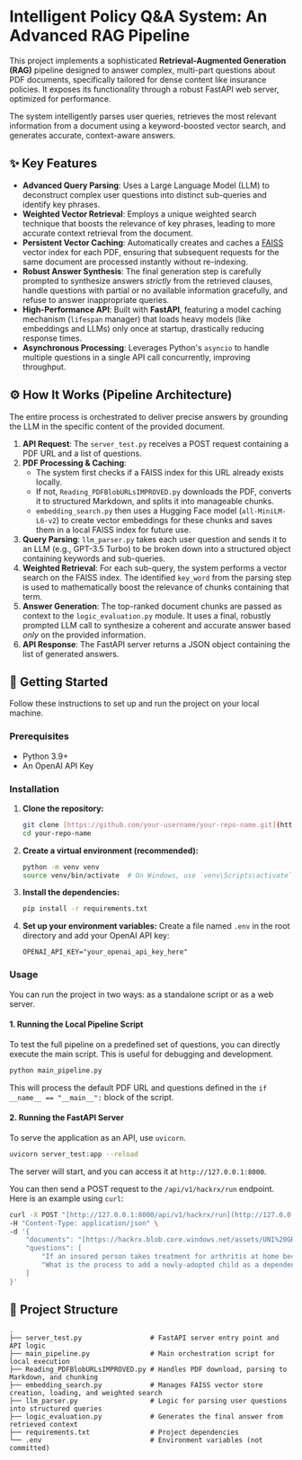 # Intelligent Policy Q&A System: An Advanced RAG Pipeline

This project implements a sophisticated **Retrieval-Augmented Generation (RAG)** pipeline designed to answer complex, multi-part questions about PDF documents, specifically tailored for dense content like insurance policies. It exposes its functionality through a robust FastAPI web server, optimized for performance.

The system intelligently parses user queries, retrieves the most relevant information from a document using a keyword-boosted vector search, and generates accurate, context-aware answers.

## ✨ Key Features

* **Advanced Query Parsing**: Uses a Large Language Model (LLM) to deconstruct complex user questions into distinct sub-queries and identify key phrases.
* **Weighted Vector Retrieval**: Employs a unique weighted search technique that boosts the relevance of key phrases, leading to more accurate context retrieval from the document.
* **Persistent Vector Caching**: Automatically creates and caches a [FAISS](https://github.com/facebookresearch/faiss) vector index for each PDF, ensuring that subsequent requests for the same document are processed instantly without re-indexing.
* **Robust Answer Synthesis**: The final generation step is carefully prompted to synthesize answers *strictly* from the retrieved clauses, handle questions with partial or no available information gracefully, and refuse to answer inappropriate queries.
* **High-Performance API**: Built with **FastAPI**, featuring a model caching mechanism (`lifespan` manager) that loads heavy models (like embeddings and LLMs) only once at startup, drastically reducing response times.
* **Asynchronous Processing**: Leverages Python's `asyncio` to handle multiple questions in a single API call concurrently, improving throughput.

## ⚙️ How It Works (Pipeline Architecture)

The entire process is orchestrated to deliver precise answers by grounding the LLM in the specific content of the provided document.

1.  **API Request**: The `server_test.py` receives a POST request containing a PDF URL and a list of questions.
2.  **PDF Processing & Caching**:
    * The system first checks if a FAISS index for this URL already exists locally.
    * If not, `Reading_PDFBlobURLsIMPROVED.py` downloads the PDF, converts it to structured Markdown, and splits it into manageable chunks.
    * `embedding_search.py` then uses a Hugging Face model (`all-MiniLM-L6-v2`) to create vector embeddings for these chunks and saves them in a local FAISS index for future use.
3.  **Query Parsing**: `llm_parser.py` takes each user question and sends it to an LLM (e.g., GPT-3.5 Turbo) to be broken down into a structured object containing keywords and sub-queries.
4.  **Weighted Retrieval**: For each sub-query, the system performs a vector search on the FAISS index. The identified `key_word` from the parsing step is used to mathematically boost the relevance of chunks containing that term.
5.  **Answer Generation**: The top-ranked document chunks are passed as context to the `logic_evaluation.py` module. It uses a final, robustly prompted LLM call to synthesize a coherent and accurate answer based *only* on the provided information.
6.  **API Response**: The FastAPI server returns a JSON object containing the list of generated answers.

## 🚀 Getting Started

Follow these instructions to set up and run the project on your local machine.

### Prerequisites

* Python 3.9+
* An OpenAI API Key

### Installation

1.  **Clone the repository:**
    ```bash
    git clone [https://github.com/your-username/your-repo-name.git](https://github.com/your-username/your-repo-name.git)
    cd your-repo-name
    ```

2.  **Create a virtual environment (recommended):**
    ```bash
    python -m venv venv
    source venv/bin/activate  # On Windows, use `venv\Scripts\activate`
    ```

3.  **Install the dependencies:**
    ```bash
    pip install -r requirements.txt
    ```

4.  **Set up your environment variables:**
    Create a file named `.env` in the root directory and add your OpenAI API key:
    ```
    OPENAI_API_KEY="your_openai_api_key_here"
    ```

### Usage

You can run the project in two ways: as a standalone script or as a web server.

#### 1. Running the Local Pipeline Script

To test the full pipeline on a predefined set of questions, you can directly execute the main script. This is useful for debugging and development.

```bash
python main_pipeline.py
```
This will process the default PDF URL and questions defined in the `if __name__ == "__main__":` block of the script.

#### 2. Running the FastAPI Server

To serve the application as an API, use `uvicorn`.

```bash
uvicorn server_test:app --reload
```
The server will start, and you can access it at `http://127.0.0.1:8000`.

You can then send a POST request to the `/api/v1/hackrx/run` endpoint. Here is an example using `curl`:

```bash
curl -X POST "[http://127.0.0.1:8000/api/v1/hackrx/run](http://127.0.0.1:8000/api/v1/hackrx/run)" \
-H "Content-Type: application/json" \
-d '{
    "documents": "[https://hackrx.blob.core.windows.net/assets/UNI%20GROUP%20HEALTH%20INSURANCE%20POLICY%20-%20UIIHLGP26043V022526%201.pdf?sv=2023-01-03&spr=https&st=2025-07-31T17%3A06%3A03Z&se=2026-08-01T17%3A06%3A00Z&sr=b&sp=r&sig=wLlooaThgRx91i2z4WaeggT0qnuUUEzIUKj42GsvMfg%3D](https://hackrx.blob.core.windows.net/assets/UNI%20GROUP%20HEALTH%20INSURANCE%20POLICY%20-%20UIIHLGP26043V022526%201.pdf?sv=2023-01-03&spr=https&st=2025-07-31T17%3A06%3A03Z&se=2026-08-01T17%3A06%3A00Z&sr=b&sp=r&sig=wLlooaThgRx91i2z4WaeggT0qnuUUEzIUKj42GsvMfg%3D)",
    "questions": [
        "If an insured person takes treatment for arthritis at home because no hospital beds are available, under what circumstances would these expenses NOT be covered?",
        "What is the process to add a newly-adopted child as a dependent, and can the insurer refuse cover?"
    ]
}'
```

## 📂 Project Structure

```
.
├── server_test.py                 # FastAPI server entry point and API logic
├── main_pipeline.py               # Main orchestration script for local execution
├── Reading_PDFBlobURLsIMPROVED.py # Handles PDF download, parsing to Markdown, and chunking
├── embedding_search.py            # Manages FAISS vector store creation, loading, and weighted search
├── llm_parser.py                  # Logic for parsing user questions into structured queries
├── logic_evaluation.py            # Generates the final answer from retrieved context
├── requirements.txt               # Project dependencies
└── .env                           # Environment variables (not committed)
```
